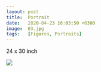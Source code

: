 ```yaml
---
layout: post
title:  Portrait
date:   2020-04-23 16:03:50 +0300
image:  03.jpg
tags:   [Figures, Portraits]
---
```


24 x 30 inch

![]({{site.baseurl}}/img/03.jpg)

